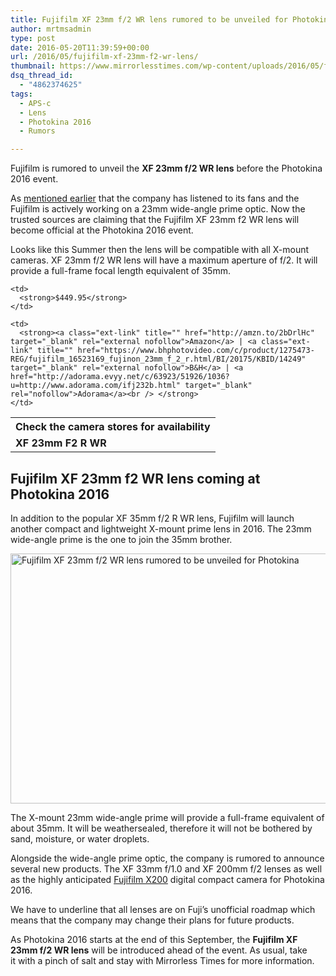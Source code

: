```yaml
---
title: Fujifilm XF 23mm f/2 WR lens rumored to be unveiled for Photokina
author: mrtmsadmin
type: post
date: 2016-05-20T11:39:59+00:00
url: /2016/05/fujifilm-xf-23mm-f2-wr-lens/
thumbnail: https://www.mirrorlesstimes.com/wp-content/uploads/2016/05/fujifilm-xf-23mm-f2-wr-lens-coming.jpg
dsq_thread_id:
  - "4862374625"
tags:
  - APS-c
  - Lens
  - Photokina 2016
  - Rumors

---
```

Fujifilm is rumored to unveil the **XF 23mm f/2 WR lens** before the Photokina 2016 event.

As [mentioned earlier][1] that the company has listened to its fans and the Fujifilm is actively working on a 23mm wide-angle prime optic. Now the trusted sources are claiming that the Fujifilm XF 23mm f2 WR lens will become official at the Photokina 2016 event.

Looks like this Summer then the lens will be compatible with all X-mount cameras. XF 23mm f/2 WR lens will have a maximum aperture of f/2. It will provide a full-frame focal length equivalent of 35mm.

<table  class="tableizer-table table table-hover" >
  <tr class="tableizer-firstrow">
    <th colspan="3">
      Check the camera stores for availability
    </th>
  </tr>
  
  <tr>
    <td>
      <strong>XF 23mm F2 R WR</strong>
    </td>
    
    <td>
      <strong>$449.95</strong>
    </td>
    
    <td>
      <strong><a class="ext-link" title="" href="http://amzn.to/2bDrlHc" target="_blank" rel="external nofollow">Amazon</a> | <a class="ext-link" title="" href="https://www.bhphotovideo.com/c/product/1275473-REG/fujifilm_16523169_fujinon_23mm_f_2_r.html/BI/20175/KBID/14249" target="_blank" rel="external nofollow">B&H</a> | <a href="http://adorama.evyy.net/c/63923/51926/1036?u=http://www.adorama.com/ifj232b.html" target="_blank" rel="nofollow">Adorama</a><br /> </strong>
    </td>
  </tr>
</table>

<!--more-->

## Fujifilm XF 23mm f2 WR lens coming at Photokina 2016

In addition to the popular XF 35mm f/2 R WR lens, Fujifilm will launch another compact and lightweight X-mount prime lens in 2016. The 23mm wide-angle prime is the one to join the 35mm brother.

<img class="alignnone wp-image-250 size-full" title="Fujifilm XF 23mm f/2 WR lens rumored to be unveiled for Photokina" src="https://i0.wp.com/www.mirrorlesstimes.com/wp-content/uploads/2016/05/fujifilm-xf-23mm-f2-wr-lens-coming.jpg?resize=600%2C400&#038;ssl=1" alt="Fujifilm XF 23mm f/2 WR lens rumored to be unveiled for Photokina" width="600" height="400" srcset="https://i0.wp.com/www.mirrorlesstimes.com/wp-content/uploads/2016/05/fujifilm-xf-23mm-f2-wr-lens-coming.jpg?w=900&ssl=1 900w, https://i0.wp.com/www.mirrorlesstimes.com/wp-content/uploads/2016/05/fujifilm-xf-23mm-f2-wr-lens-coming.jpg?resize=300%2C200&ssl=1 300w, https://i0.wp.com/www.mirrorlesstimes.com/wp-content/uploads/2016/05/fujifilm-xf-23mm-f2-wr-lens-coming.jpg?resize=768%2C512&ssl=1 768w" sizes="(max-width: 600px) 100vw, 600px" data-recalc-dims="1" /> 

The X-mount 23mm wide-angle prime will provide a full-frame equivalent of about 35mm. It will be weathersealed, therefore it will not be bothered by sand, moisture, or water droplets.

Alongside the wide-angle prime optic, the company is rumored to announce several new products. The XF 33mm f/1.0 and XF 200mm f/2 lenses as well as the highly anticipated [Fujifilm X200][2] digital compact camera for Photokina 2016.

We have to underline that all lenses are on Fuji’s unofficial roadmap which means that the company may change their plans for future products.

As Photokina 2016 starts at the end of this September, the **Fujifilm XF 23mm f/2 WR lens** will be introduced ahead of the event. As usual, take it with a pinch of salt and stay with Mirrorless Times for more information.

 [1]: https://www.mirrorlesstimes.com/2016/04/fujifilm-xf-23mm-f2-lens-rumors/
 [2]: https://www.mirrorlesstimes.com/2016/03/first-fujifilm-x200-specs/